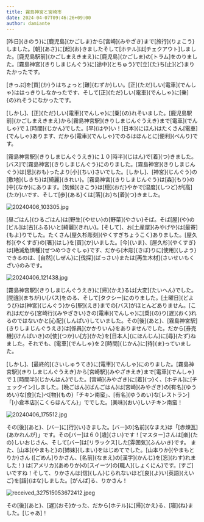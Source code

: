 ```yaml
---
title: 霧島神宮と宮崎市
date: 2024-04-07T09:46:26+09:00
author: damiante
---
```

[昨日]{きのう}に[鹿児島]{かごしま}から[宮崎]{みやざき}まで[旅行]{りょこう}しました。[朝]{あさ}に[起]{お}きましたそして[ホテル]は[チェクアウト]しました。[鹿児島駅前]{かごしまえきまえ}に[鹿児島]{かごしま}の[トラム]をのりました。[霧島神宮]{きりしまじんぐう}に[途中]{とちゅう}で[立]{た}ち[止]{ど}まりたかったです。

[きっぷ]を[買]{か}うはちょっと[難]{むずか}しい。[正]{ただ}しい[電車]{でんしゃ}ははっきりしなかったです、そして[正]{ただ}しい[電車]{でんしゃ}に[乗]{の}れそうになかったです。

[しかし]、[正]{ただ}しい[電車]{でんしゃ}に[乗]{の}れそいました。[鹿児島駅前]{かごしまえきまえ}から[霧島神宮駅]{きりしまじんぐうえき}まで[電車]{でんしゃ}で１[時間]{じかん}でした。[早]{はや}い！[日本]{にほん}はたくさん[電車]{でんしゃ}あります、だから[電車]{でんしゃ}でのるはほんとに[便利]{べんり}です。

[霧島神宮駅]{きりしまじんぐうえき}に１０[時半]{じはん}で[着]{つ}きました。[バス]で[霧島神宮]{きりしまじんぐう}にのりました。[霧島神宮]{きりしまじんぐう}は[思]{おも}ったより[小]{ちい}さいでした。[しかし]、[神宮]{じんぐう}の[敷地]{しきち}は[綺麗]{きれい}。[霧島神宮]{きりしまじんぐう}は[森]{もり}の[中]{なか}にあります。[気候]{きこう}は[穏]{おだ}やかで[湿度]{しつど}が[高]{たか}いです、そして[歩]{ある}くは[落]{お}ち[着]{つ}きました。

![20240406_103305.jpg](https://github.com/devhou-se/www-jp/assets/12438044/a5683b88-caa5-4758-ba4d-12773b26cb5a)

[昼ごはん]{ひるごはん}は[野生]{やせい}の[野菜]{やさい}そば。そば[屋]{や}の[ビル]は[古]{ふる}いと[綺麗]{きれい}。[そして]、お[土産屋]{みやげや}は[最寄]{もよ}りでした。たくさん[屋久杉彫刻]{やくすぎちょうこく}ありました。[屋久杉]{やくすぎ}の[箸]{はし}を[買]{か}いました。[今]{いま}、[屋久杉]{やくすぎ}は[絶滅危惧種]{ぜつめつきぐしゅ}です、だから[木彫]{きぼ}りに[使用]{しよう}できるのは、[自然]{しぜん}に[伐採]{ばっさい}または[再生木材]{さいせいもくざい}のみです。

![20240406_121438.jpg](https://github.com/devhou-se/www-jp/assets/12438044/2df0efe5-8b0b-4dc7-b432-d97502fc49bd)

[霧島神宮駅]{きりしまじんぐうえき}に[帰]{かえ}るは[大変]{たいへん}でした。[間違]{まちが}い[バス]をのる、そして[タクシー]にのりました。[土曜日]{どようび}は[神宮]{じんぐう}から[駅]{えき}までの[バス]がほとんどありません。[これ]はだから[宮崎行]{みやざきい}きの[電車]{でんしゃ}に[乗]{の}り[遅]{おく}れるのではないかと[心配]{しんぱい}していました。その[後]{あと}、[霧島神宮駅]{きりしまじんぐうえき}は[係員]{かかりいん}をありませんでした。だから[券売機]{けんばいき}の[使]{つか}い[方]{かた}を[日本人]{にほんじん}に[尋]{たず}ねました。それでも、[電車]{でんしゃ}を２[時間]{じかん}に[待]{ま}っていました。

[しかし]、[最終的]{さいしゅうてき}に[電車]{でんしゃ}にのりました。[霧島神宮駅]{きりしまじんぐうえき}から[宮崎駅]{みやざきえき}まで[電車]{でんしゃ}で１[時間半]{じかんはん}でした。[宮崎]{みやざき}に[着]{つ}く、[ホテル]に[チェックイン]しました。[晩ごはん]{ばんごはん}は[宮崎]{みやざき}の[有名]{ゆうめい}な[食]{た}べ[物]{もの}「チキン南蛮」、[有名]{ゆうめい}な[レストラン]「[小倉本店]{こくらほんてん}」ででした。[美味]{おい}しいチキン南蛮！

![20240406_175512.jpg](https://github.com/devhou-se/www-jp/assets/12438044/5341b83b-cb63-4bfc-9e4b-eb1ffcc19bd6)

その[後]{あと}、[バー]に[行]{い}きました。[バー]の[名前]{なまえ}は「[赤煉瓦]{あかれんが}」です。その[バー]は６０[歳]{さい}です！[マスター]さんは[楽]{たの}しいおじさん、そして[バー]は[リラックス]した[雰囲気]{ふんいき}です。 また、[山本]{やまもと}の[姉妹]{しまい}をはじめてでした。[山本りか]{やまもとりか}さん ([ごめん]りかさん、[名前]{なまえ}の[漢字]{かんじ}を[忘]{わす}れました！) は[アメリカ]{あめりか}の[スイーツ]の[職人]{しょくにん}です。[すご]いですね！そして、りかさんは[信]{しん}じられないほど[良]{よ}い[英語]{えいご}を[話]{はな}しました。[がんば]る、りかさん！

![received_327515053672412.jpeg](https://github.com/devhou-se/www-jp/assets/12438044/9a4a1dbc-046e-4e42-b1d9-8c1f8558323c)

その[後]{あと}、[遅]{おそ}かった、だから[ホテル]に[帰]{かえ}る、[寝]{ね}ました。[じゃあ]！